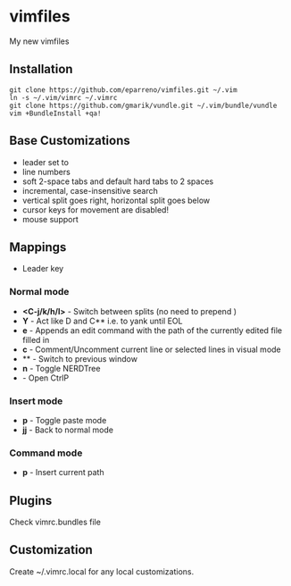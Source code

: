 # vimfiles

My new vimfiles

## Installation

    git clone https://github.com/eparreno/vimfiles.git ~/.vim
    ln -s ~/.vim/vimrc ~/.vimrc
    git clone https://github.com/gmarik/vundle.git ~/.vim/bundle/vundle
    vim +BundleInstall +qa!

## Base Customizations

- leader set to <space>
- line numbers
- soft 2-space tabs and default hard tabs to 2 spaces
- incremental, case-insensitive search
- vertical split goes right, horizontal split goes below
- cursor keys for movement are disabled!
- mouse support

## Mappings

- **<space>** Leader key

### Normal mode

- **\<C-j/k/h/l\>** - Switch between splits (no need to prepend <C-w>)
- **Y**     - Act like D and C**<leader> i.e. to yank until EOL
- **<leader>e**    - Appends an edit command with the path of the currently edited file filled in
- **<leader>c**    - Comment/Uncomment current line or selected lines in visual mode
- **<leader>**<leader>**    - Switch to previous window
- **<leader>n**    - Toggle NERDTree
- **<C-p>** - Open CtrlP

### Insert mode

- **<leader>p** - Toggle paste mode
- **jj** - Back to normal mode

### Command mode

- **<leader>p** - Insert current path

## Plugins

Check vimrc.bundles file

## Customization

Create ~/.vimrc.local for any local customizations.
